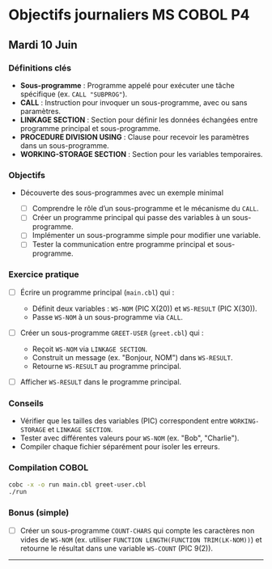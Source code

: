 # Objectifs journaliers MS COBOL P4


## Mardi 10 Juin


### Définitions clés

* **Sous-programme** : Programme appelé pour exécuter une tâche spécifique (ex. `CALL "SUBPROG"`).
* **CALL** : Instruction pour invoquer un sous-programme, avec ou sans paramètres.
* **LINKAGE SECTION** : Section pour définir les données échangées entre programme principal et sous-programme.
* **PROCEDURE DIVISION USING** : Clause pour recevoir les paramètres dans un sous-programme.
* **WORKING-STORAGE SECTION** : Section pour les variables temporaires.

### Objectifs

* Découverte des sous-programmes avec un exemple minimal

  * [ ] Comprendre le rôle d’un sous-programme et le mécanisme du `CALL`.
  * [ ] Créer un programme principal qui passe des variables à un sous-programme.
  * [ ] Implémenter un sous-programme simple pour modifier une variable.
  * [ ] Tester la communication entre programme principal et sous-programme.

### Exercice pratique 

* [ ] Écrire un programme principal (`main.cbl`) qui :

  * Définit deux variables : `WS-NOM` (PIC X(20)) et `WS-RESULT` (PIC X(30)).
  * Passe `WS-NOM` à un sous-programme via `CALL`.
* [ ] Créer un sous-programme `GREET-USER` (`greet.cbl`) qui :

  * Reçoit `WS-NOM` via `LINKAGE SECTION`.
  * Construit un message (ex. "Bonjour, NOM") dans `WS-RESULT`.
  * Retourne `WS-RESULT` au programme principal.
* [ ] Afficher `WS-RESULT` dans le programme principal.


### Conseils

* Vérifier que les tailles des variables (PIC) correspondent entre `WORKING-STORAGE` et `LINKAGE SECTION`.
* Tester avec différentes valeurs pour `WS-NOM` (ex. "Bob", "Charlie").
* Compiler chaque fichier séparément pour isoler les erreurs.

### Compilation COBOL

```bash
cobc -x -o run main.cbl greet-user.cbl 
./run
```

### Bonus (simple)

* [ ] Créer un sous-programme `COUNT-CHARS` qui compte les caractères non vides de `WS-NOM` (ex. utiliser `FUNCTION LENGTH(FUNCTION TRIM(LK-NOM))`) et retourne le résultat dans une variable `WS-COUNT` (PIC 9(2)).

---
